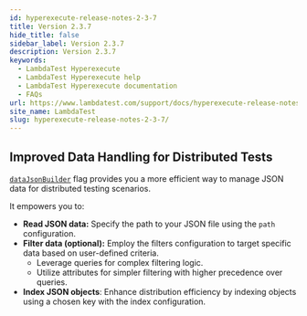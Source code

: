 ```yaml
---
id: hyperexecute-release-notes-2-3-7
title: Version 2.3.7
hide_title: false
sidebar_label: Version 2.3.7
description: Version 2.3.7
keywords:
  - LambdaTest Hyperexecute
  - LambdaTest Hyperexecute help
  - LambdaTest Hyperexecute documentation
  - FAQs
url: https://www.lambdatest.com/support/docs/hyperexecute-release-notes-2-3-8/
site_name: LambdaTest
slug: hyperexecute-release-notes-2-3-7/
---
```


<script type="application/ld+json"
      dangerouslySetInnerHTML={{ __html: JSON.stringify({
       "@context": "https://schema.org",
        "@type": "BreadcrumbList",
        "itemListElement": [{
          "@type": "ListItem",
          "position": 1,
          "name": "Home",
          "item": "https://www.lambdatest.com"
        },{
          "@type": "ListItem",
          "position": 2,
          "name": "Support",
          "item": "https://www.lambdatest.com/support/docs/"
        },{
          "@type": "ListItem",
          "position": 3,
          "name": "Version",
          "item": "https://www.lambdatest.com/support/docs/hyperexecute-release-notes-2-3-7/"
        }]
      })
    }}
></script>

## Improved Data Handling for Distributed Tests

[`dataJsonBuilder`](/support/docs/deep-dive-into-hyperexecute-yaml/#datajsonbuilder) flag provides you a more efficient way to manage JSON data for distributed testing scenarios.

It empowers you to:

- **Read JSON data:** Specify the path to your JSON file using the `path` configuration.
- **Filter data (optional):** Employ the filters configuration to target specific data based on user-defined criteria.
  - Leverage queries for complex filtering logic.
  - Utilize attributes for simpler filtering with higher precedence over queries.
- **Index JSON objects**: Enhance distribution efficiency by indexing objects using a chosen key with the index configuration.


